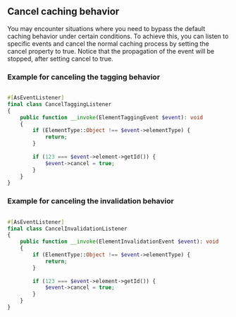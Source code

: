 ## Cancel caching behavior

You may encounter situations where you need to bypass the default caching behavior under certain conditions.
To achieve this, you can listen to specific events and cancel the normal caching process by setting the cancel property to true.
Notice that the propagation of the event will be stopped, after setting cancel to true.

### Example for canceling the tagging behavior

```php

#[AsEventListener]
final class CancelTaggingListener
{
    public function __invoke(ElementTaggingEvent $event): void
    {
        if (ElementType::Object !== $event->elementType) {
            return;
        }
        
        if (123 === $event->element->getId()) {
            $event->cancel = true;
        }
    }
}
```

### Example for canceling the invalidation behavior

```php

#[AsEventListener]
final class CancelInvalidationListener
{
    public function __invoke(ElementInvalidationEvent $event): void
    {
        if (ElementType::Object !== $event->elementType) {
            return;
        }
        
        if (123 === $event->element->getId()) {
            $event->cancel = true;
        }
    }
}
```
